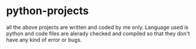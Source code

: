 # python-projects

all the above projects are written and coded by me only.
Language used is python and code files are alerady checked and compiled so that they don't have any kind of error or bugs. 

